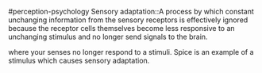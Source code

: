 #perception-psychology 
Sensory adaptation::A process by which constant unchanging information from the sensory receptors is effectively ignored because the receptor cells themselves become less responsive to an unchanging stimulus and no longer send signals to the brain.


where your senses no longer respond to a stimuli. Spice is an example of a stimulus which causes sensory adaptation. 
